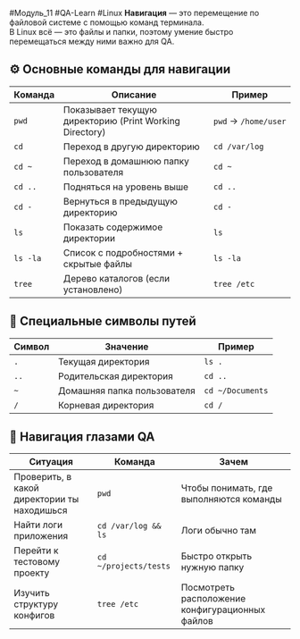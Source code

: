 #Модуль_11 #QA-Learn #Linux
**Навигация** — это перемещение по файловой системе с помощью команд терминала.  
В Linux всё — это файлы и папки, поэтому умение быстро перемещаться между ними важно для QA.

## ⚙️ Основные команды для навигации

|Команда|Описание|Пример|
|---|---|---|
|`pwd`|Показывает текущую директорию (Print Working Directory)|`pwd` → `/home/user`|
|`cd`|Переход в другую директорию|`cd /var/log`|
|`cd ~`|Переход в домашнюю папку пользователя|`cd ~`|
|`cd ..`|Подняться на уровень выше|`cd ..`|
|`cd -`|Вернуться в предыдущую директорию|`cd -`|
|`ls`|Показать содержимое директории|`ls`|
|`ls -la`|Список с подробностями + скрытые файлы|`ls -la`|
|`tree`|Дерево каталогов (если установлено)|`tree /etc`|
## 📂 Специальные символы путей

|Символ|Значение|Пример|
|---|---|---|
|`.`|Текущая директория|`ls .`|
|`..`|Родительская директория|`cd ..`|
|`~`|Домашняя папка пользователя|`cd ~/Documents`|
|`/`|Корневая директория|`cd /`|
## 🧠 Навигация глазами QA
| Ситуация                                    | Команда               | Зачем                                           |
| ------------------------------------------- | --------------------- | ----------------------------------------------- |
| Проверить, в какой директории ты находишься | `pwd`                 | Чтобы понимать, где выполняются команды         |
| Найти логи приложения                       | `cd /var/log && ls`   | Логи обычно там                                 |
| Перейти к тестовому проекту                 | `cd ~/projects/tests` | Быстро открыть нужную папку                     |
| Изучить структуру конфигов                  | `tree /etc`           | Посмотреть расположение конфигурационных файлов |